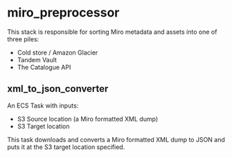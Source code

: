 # miro_preprocessor

This stack is responsible for sorting Miro metadata and assets into one of three piles:

*   Cold store / Amazon Glacier
*   Tandem Vault
*   The Catalogue API

## xml_to_json_converter

An ECS Task with inputs:

- S3 Source location (a Miro formatted XML dump)
- S3 Target location

This task downloads and converts a Miro formatted XML dump to JSON and puts it at the S3 target location specified.